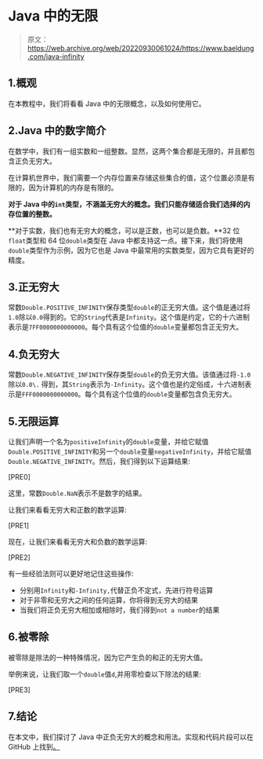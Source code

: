 # Java 中的无限

> 原文：<https://web.archive.org/web/20220930061024/https://www.baeldung.com/java-infinity>

## 1.概观

在本教程中，我们将看看 Java 中的无限概念，以及如何使用它。

## 2.Java 中的数字简介

在数学中，我们有一组实数和一组整数。显然，这两个集合都是无限的，并且都包含正负无穷大。

在计算机世界中，我们需要一个内存位置来存储这些集合的值，这个位置必须是有限的，因为计算机的内存是有限的。

**对于 Java 中的`int`类型，不涵盖无穷大的概念。我们只能存储适合我们选择的内存位置的整数。**

**对于实数，我们也有无穷大的概念，可以是正数，也可以是负数。**32 位`float`类型和 64 位`double`类型在 Java 中都支持这一点。接下来，我们将使用`double`类型作为示例，因为它也是 Java 中最常用的实数类型，因为它具有更好的精度。

## 3.正无穷大

常数`Double.POSITIVE_INFINITY`保存类型`double`的正无穷大值。这个值是通过将`1.0`除以`0.0`得到的。它的`String`代表是`Infinity`。这个值是约定，它的十六进制表示是`7FF0000000000000`。每个具有这个位值的`double`变量都包含正无穷大。

## 4.负无穷大

常数`Double.NEGATIVE_INFINITY`保存类型`double`的负无穷大值。该值通过将`-1.0`除以`0.0\.` 得到，其`String`表示为`-Infinity`。这个值也是约定俗成，十六进制表示是`FFF0000000000000`。每个具有这个位值的`double`变量都包含负无穷大。

## 5.无限运算

让我们声明一个名为`positiveInfinity`的`double`变量，并给它赋值`Double.POSITIVE_INFINITY`和另一个`double`变量`negativeInfinity`，并给它赋值`Double.NEGATIVE_INFINITY`。然后，我们得到以下运算结果:

[PRE0]

这里，常数`Double.NaN`表示不是数字的结果。

让我们来看看无穷大和正数的数学运算:

[PRE1]

现在，让我们来看看无穷大和负数的数学运算:

[PRE2]

有一些经验法则可以更好地记住这些操作:

*   分别用`Infinity`和`-Infinity,`代替正负不定式，先进行符号运算
*   对于非零和无穷大之间的任何运算，你将得到无穷大的结果
*   当我们将正负无穷大相加或相除时，我们得到`not a number`的结果

## 6.被零除

被零除是除法的一种特殊情况，因为它产生负的和正的无穷大值。

举例来说，让我们取一个`double`值`d`,并用零检查以下除法的结果:

[PRE3]

## 7.结论

在本文中，我们探讨了 Java 中正负无穷大的概念和用法。实现和代码片段可以在 GitHub 上找到[。](https://web.archive.org/web/20221025070137/https://github.com/eugenp/tutorials/tree/master/core-java-modules/core-java-lang-5 "Implementing Infinity in Java")